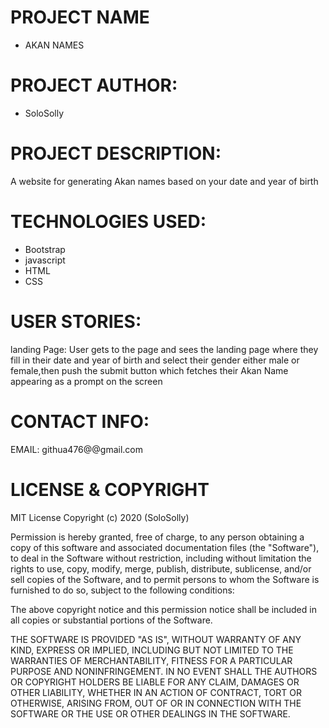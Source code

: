 # PROJECT NAME

* AKAN NAMES

# PROJECT AUTHOR:
* SoloSolly

# PROJECT DESCRIPTION:

A website for generating Akan names based on your date and year of birth

# TECHNOLOGIES USED:
* Bootstrap
* javascript
* HTML
* CSS

# USER STORIES:
landing Page:
User gets to the page and sees the landing page where they fill in their date and year of birth and select their gender either male or female,then push the submit button which fetches their Akan Name appearing as a prompt on the screen


# CONTACT INFO:
EMAIL: githua476@@gmail.com


# LICENSE & COPYRIGHT
MIT License Copyright (c) 2020 (SoloSolly)

Permission is hereby granted, free of charge, to any person obtaining a copy of this software and associated documentation files (the "Software"), to deal in the Software without restriction, including without limitation the rights to use, copy, modify, merge, publish, distribute, sublicense, and/or sell copies of the Software, and to permit persons to whom the Software is furnished to do so, subject to the following conditions:

The above copyright notice and this permission notice shall be included in all copies or substantial portions of the Software.

THE SOFTWARE IS PROVIDED "AS IS", WITHOUT WARRANTY OF ANY KIND, EXPRESS OR IMPLIED, INCLUDING BUT NOT LIMITED TO THE WARRANTIES OF MERCHANTABILITY, FITNESS FOR A PARTICULAR PURPOSE AND NONINFRINGEMENT. IN NO EVENT SHALL THE AUTHORS OR COPYRIGHT HOLDERS BE LIABLE FOR ANY CLAIM, DAMAGES OR OTHER LIABILITY, WHETHER IN AN ACTION OF CONTRACT, TORT OR OTHERWISE, ARISING FROM, OUT OF OR IN CONNECTION WITH THE SOFTWARE OR THE USE OR OTHER DEALINGS IN THE SOFTWARE.